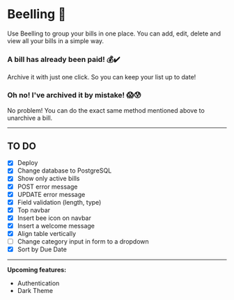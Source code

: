 # Beelling :honeybee: #
Use Beelling to group your bills in one place.
You can add, edit, delete and view all your bills in a simple way.

### A bill has already been paid! :moneybag::heavy_check_mark: ###
Archive it with just one click. So you can keep your list up to date!

### Oh no! I've archived it by mistake! :scream::cold_sweat: ### 
No problem! You can do the exact same method mentioned above to unarchive a bill.

---
## TO DO ##

- [X] Deploy
- [X] Change database to PostgreSQL
- [X] Show only active bills
- [X] POST error message
- [X] UPDATE error message
- [X] Field validation (length, type)
- [X] Top navbar
- [X] Insert bee icon on navbar
- [X] Insert a welcome message
- [X] Align table vertically
- [ ] Change category input in form to a dropdown
- [X] Sort by Due Date 

---


**Upcoming features:**
- Authentication
- Dark Theme